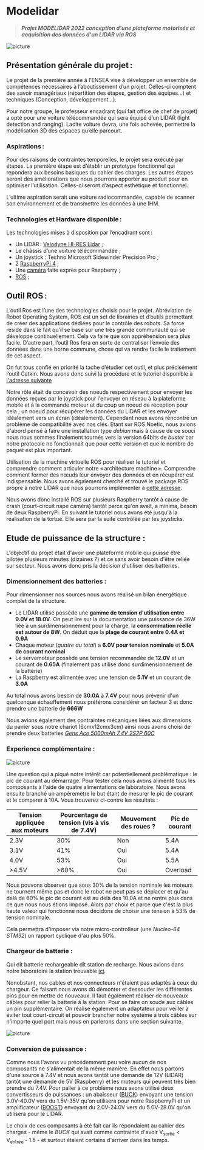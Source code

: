 # Modelidar
> ***Projet MODELIDAR 2022 conception d'une plateforme motorisée et acquisition des données d'un LIDAR via ROS***

![picture](cdc_modelidar.png)


## Présentation générale du projet : 

Le projet de la première année à l’ENSEA vise à développer un ensemble de compétences nécessaires à l’aboutissement d’un projet. Celles-ci comptent des savoir managériaux (répartition des étapes, gestion des équipes…) et techniques (Conception, développement…). 

Pour notre groupe, le professeur encadrant (qui fait office de chef de projet) a opté pour une voiture télécommandée qui sera équipé d’un LIDAR (light detection and ranging). Ladite voiture devra, une fois achevée, permettre la modélisation 3D des espaces qu’elle parcourt. 

### Aspirations : 

Pour des raisons de contraintes temporelles, le projet sera exécuté par étapes. La première étape est d’établir un prototype fonctionnel qui repondera aux besoins basiques du cahier des charges. Les autres étapes seront des améliorations que nous pourrons apporter au produit pour en optimiser l’utilisation. Celles-ci seront d’aspect esthétique et fonctionnel.  

L’ultime aspiration serait une voiture radiocommandée, capable de scanner son environnement et de transmettre les données à une IHM. 

### Technologies et Hardware disponible : 

Les technologies mises à disposition par l’encadrant sont : 
- Un LIDAR : [Velodyne HI-RES Lidar](https://velodynelidar.com/products/puck-hi-res/) ;
- Le châssis d’une voiture télécommandée ;
- Un joystick : Techno Microsoft Sidewinder Precision Pro  ;
- 2 [RaspberryPi 4](https://www.raspberrypi.com/) ; 
- Une [caméra](https://wiki.keyestudio.com/SMP0079_KEYESTUDIO_Wide_Angle_Camera_Module_5_Million_Pixels_1080p_for_Raspberry_Pi ) faite exprès pour Raspberry ;
- [ROS](http://wiki.ros.org/) ;

## Outil ROS : 

L’outil Ros est l’une des technologies choisis pour le projet. Abréviation de Robot Operating System, ROS est un set de librairies et d’outils permettant de créer des applications dédiées pour le contrôle des robots. Sa force réside dans le fait qu’il se base sur une très grande communauté qui se développe continuellement. Cela va faire que son appréhension sera plus facile. D’autre part, l’outil Ros fera en sorte de centraliser l’envoie des données dans une borne commune, chose qui va rendre facile le traitement de cet aspect. 

On fut tous confié en priorité la tache d’étudier cet outil, et plus précisément l’outil Catkin. 
Nous avons donc suivi la procédure et le tutoriel disponible à [l'adresse suivante](http://wiki.ros.org/fr/ROS/Tutorials) 

Notre rôle était de concevoir des noeuds respectivement pour envoyer les données reçues par le joystick pour l'envoyer en réseau à la plateforme mobile et à la commande moteur et du coup un noeud de réception pour cela ; un noeud pour récupérer les données du LIDAR et les envoyer idéalement vers un écran (idéalement). Cependant nous avons rencontré un problème de compatibilité avec nos clés. Etant sur ROS Noetic, nous avions d'abord pensé à faire une installation type *debian* mais à cause de ce souci nous nous sommes finalement tournés vers la version 64bits de *buster* car notre protocole ne fonctionnait que pour cette version et que le nombre de paquet est plus important. 

Utilisation de la machine virtuelle ROS pour réaliser le tutoriel et comprendre comment articuler notre « architecture machine ». Comprendre comment former des nœuds leur envoyer des données et en récupérer est indispensable. Nous avons également cherché et trouvé le package ROS propre à notre LIDAR que nous pourrons implémenter à [cette adresse](https://www.generationrobots.com/blog/fr/integration-dun-lidar-avec-ros-exemples-de-projets/).  

Nous avons donc installé ROS sur plusieurs Raspberry tantôt à cause de crash (court-circuit nape caméra) tantôt parce qu'on avait, a minima, besoin de deux RaspberryPi. En suivant le tutoriel nous avons été jusqu'à la réalisation de la tortue. Elle sera par la suite contrôlée par les joysticks.

## Etude de puissance de la structure : 

L'objectif du projet était d'avoir une plateforme mobile qui puisse être pilotée plusieurs minutes (dizaines ?) et ce sans avoir besoin d'être reliée sur secteur. Nous avons donc pris la décision d'utiliser des batteries.

### Dimensionnement des batteries :

Pour dimensionner nos sources nous avons réalisé un bilan énergétique complet de la structure. 
- Le LIDAR utilisé possède une **gamme de tension d'utilisation entre 9.0V et 18.0V**. On peut lire sur la documentation une puissance de 36W liée à un surdimensionnement pour la charge, la **consommation réelle est autour de 8W**. On déduit que la **plage de courant entre 0.4A et 0.9A**
- Chaque moteur (*quatre au total*) a **6.0V pour tension nominale** et **5.0A de courant nominal**
- Le servomoteur possède une tension recommandée de **12.0V** et un courant de **0.65A** (finalement pas utilisé donc surdimensionnement de la batterie)
- La Raspberry est alimentée avec une tension de **5.1V** et un courant de **3.0A**

Au total nous avons besoin de **30.0A** à **7.4V** pour nous prévenir d'un quelconque échauffement nous préférons considérer un facteur 3 et donc prendre une batterie de **666W**

Nous avions également des contraintes mécaniques liées aux dimensions du panier sous notre chariot (6cmx12cmx3cm) ainsi nous avons choisi de prendre deux batteries [*Gens Ace 5000mAh 7.4V 2S2P 60C*](https://www.genstattu.com/2s-7-4v-lipo-battery.html?_bc_fsnf=1&Voltage%28V%29=7.4&Capacity+Range%28mAh%29=3000-5999 )

### Experience complémentaire :

![picture](exp.png)

Une question qui a piqué notre intérêt car potentiellement problématique : le pic de courant au démarrage. Pour tester cela nous avons alimenté tous les composants à l'aide de quatre alimentations de laboratoire. Nous avons ensuite branché un ampèremètre le but étant de mesurer le pic de courant et le comparer à 10A. Vous trouverez ci-contre les résultats :

| Tension appliquée aux moteurs  | Pourcentage de tension (vis à vis de 7.4V) | Mouvement des roues ? | Pic de courant |
| ------------- | ------------- | ------------- | ------------- |
| 2.3V  | 30%  | Non  | 5.4A  |
| 3.1V  | 41%  | Oui  | 5.4A  |
| 4.0V  | 53%  | Oui  | 5.5A  |
| >4.5V  | >60%  | Oui  | Overload  |

Nous pouvons observer que sous 30% de la tension nominale les moteurs ne tournent même pas et donc le robot ne peut pas se déplacer et qu'au delà de 60% le pic de courant est au delà des 10.0A et ne rentre plus dans ce que nous nous étions imposé. Alors par choix et parce que c'est la plus haute valeur qui fonctionne nous décidons de choisir une tension à 53% de tension nominale. 

Cela permettra d'imposer via notre micro-controlleur (une *Nucleo-64 STM32*) un rapport cyclique d'au plus 50%.  


### Chargeur de batterie : 

Qui dit batterie rechargeable dit station de recharge. Nous avions dans notre laboratoire la station trouvable [ici](https://www.flashrc.com/graupner/4629-chargeur_ultra_trio_plus_14_12v_220v_graupner.html). 

Nonobstant, nos cables et nos connecteurs n'étaient pas adaptés à ceux du chargeur. Ce faisant nous avons dû démonter et dessouder les différentes pins pour en mettre de nouveaux. Il faut également réaliser de nouveaux câbles pour relier la batterie à la station. Pour se faire on soude aux câbles un pin supplémentaire. On réalise également un adaptateur pour veiller à éviter tout court-circuit et pouvoir brancher notre système à trois câbles sur n'importe quel port mais nous en parlerons dans une section suivante. 

![picture](chargeur.png)

### Conversion de puissance :

Comme nous l'avons vu précédemment peu voire aucun de nos composants ne s'alimentait de la même manière. En effet nous partons d'une source à 7.4V et nous avons tantôt une demande de 12V (LIDAR) tantôt une demande de 5V (Raspberry) et les moteurs qui peuvent très bien prendre du 7.4V. Pour palier à ce problème nous avons utilisé deux convertisseurs de puissances : un abaisseur ([BUCK](https://www.amazon.fr/6paquets-Converter-3-0-40V-1-5-35V-Convertisseur/dp/B07793ZH9K/ref=sr_1_93?__mk_fr_FR=%C3%85M%C3%85%C5%BD%C3%95%C3%91&crid=327FLL2LJ15IP&keywords=convertisseur+buck+7v+5v&qid=1653306791&sprefix=convertisseur+buck+7v+5v%2Caps%2C59&sr=8-93)) envoyant une tension 3.0V-40.0V vers du 1.5V-35V qu'on utilisera pour notre RaspberryPi et un amplificateur ([BOOST](https://www.amazon.fr/ARCELI-R%C3%A9glable-Commutation-Convertisseur-Alimentation/dp/B07MY3NZ18/ref=sr_1_2?__mk_fr_FR=%C3%85M%C3%85%C5%BD%C3%95%C3%91&crid=EVHACJKT0R2C&keywords=convertisseur+boost+7v+10v&qid=1653307477&sprefix=convertisseur+boost+7v+10v%2Caps%2C50&sr=8-2)) envoyant du 2.0V-24.0V vers du 5.0V-28.0V qu'on utilisera pour le LIDAR.

Le choix de ces composants à été fait car ils répondaient au cahier des charges - même le *BUCK* qui avait comme contrainte d'avoir V<sub>sortie</sub> < V<sub>entrée</sub> - 1.5 - et surtout étaient certains d'arriver dans les temps.
